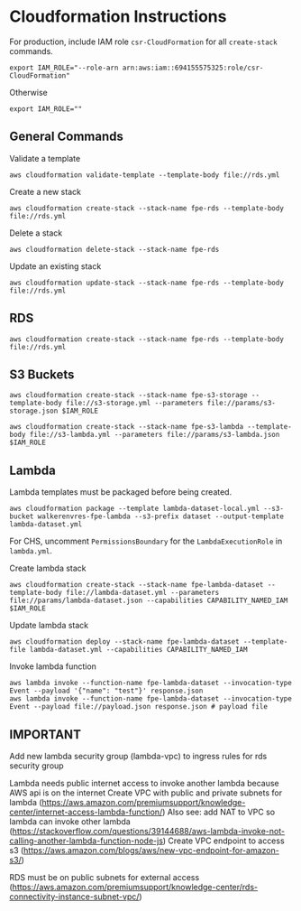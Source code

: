 Cloudformation Instructions
===========================

For production, include IAM role `csr-CloudFormation` for all `create-stack` commands.

```
export IAM_ROLE="--role-arn arn:aws:iam::694155575325:role/csr-CloudFormation"
```

Otherwise

```
export IAM_ROLE=""
```

## General Commands

Validate a template

```
aws cloudformation validate-template --template-body file://rds.yml
```

Create a new stack

```
aws cloudformation create-stack --stack-name fpe-rds --template-body file://rds.yml
```

Delete a stack

```
aws cloudformation delete-stack --stack-name fpe-rds
```


Update an existing stack

```
aws cloudformation update-stack --stack-name fpe-rds --template-body file://rds.yml
```


## RDS

```
aws cloudformation create-stack --stack-name fpe-rds --template-body file://rds.yml
```

## S3 Buckets

```
aws cloudformation create-stack --stack-name fpe-s3-storage --template-body file://s3-storage.yml --parameters file://params/s3-storage.json $IAM_ROLE

aws cloudformation create-stack --stack-name fpe-s3-lambda --template-body file://s3-lambda.yml --parameters file://params/s3-lambda.json $IAM_ROLE
```

## Lambda

Lambda templates must be packaged before being created.

```
aws cloudformation package --template lambda-dataset-local.yml --s3-bucket walkerenvres-fpe-lambda --s3-prefix dataset --output-template lambda-dataset.yml
```

For CHS, uncomment `PermissionsBoundary` for the `LambdaExecutionRole` in `lambda.yml`.

Create lambda stack

```
aws cloudformation create-stack --stack-name fpe-lambda-dataset --template-body file://lambda-dataset.yml --parameters file://params/lambda-dataset.json --capabilities CAPABILITY_NAMED_IAM $IAM_ROLE
```

Update lambda stack

```
aws cloudformation deploy --stack-name fpe-lambda-dataset --template-file lambda-dataset.yml --capabilities CAPABILITY_NAMED_IAM
```

Invoke lambda function

```
aws lambda invoke --function-name fpe-lambda-dataset --invocation-type Event --payload '{"name": "test"}' response.json
aws lambda invoke --function-name fpe-lambda-dataset --invocation-type Event --payload file://payload.json response.json # payload file
```

## IMPORTANT

Add new lambda security group (lambda-vpc) to ingress rules for rds security group


Lambda needs public internet access to invoke another lambda because AWS api is on the internet
Create VPC with public and private subnets for lambda (https://aws.amazon.com/premiumsupport/knowledge-center/internet-access-lambda-function/)
Also see: add NAT to VPC so lambda can invoke other lambda (https://stackoverflow.com/questions/39144688/aws-lambda-invoke-not-calling-another-lambda-function-node-js)
Create VPC endpoint to access s3 (https://aws.amazon.com/blogs/aws/new-vpc-endpoint-for-amazon-s3/)

RDS must be on public subnets for external access (https://aws.amazon.com/premiumsupport/knowledge-center/rds-connectivity-instance-subnet-vpc/)
